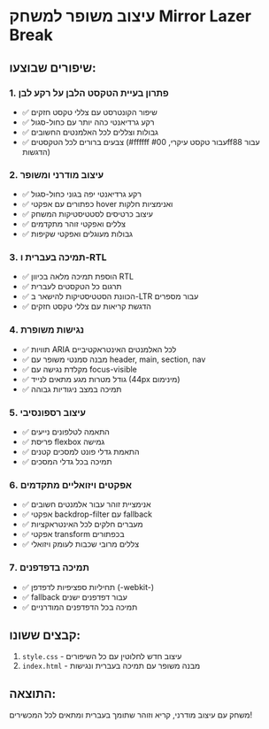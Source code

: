 # עיצוב משופר למשחק Mirror Lazer Break

## שיפורים שבוצעו:

### 1. פתרון בעיית הטקסט הלבן על רקע לבן
- ✅ שיפור הקונטרסט עם צללי טקסט חזקים
- ✅ רקע גרדיאנטי כהה יותר עם כחול-סגול
- ✅ גבולות וצללים לכל האלמנטים החשובים
- ✅ צבעים ברורים לכל הטקסטים (#ffffff עבור טקסט עיקרי, #00ff88 עבור הדגשות)

### 2. עיצוב מודרני ומשופר
- ✅ רקע גרדיאנטי יפה בגוני כחול-סגול
- ✅ כפתורים עם אפקטי hover ואנימציות חלקות
- ✅ עיצוב כרטיסים לסטטיסטיקות המשחק
- ✅ צללים ואפקטי זוהר מתקדמים
- ✅ גבולות מעוגלים ואפקטי שקיפות

### 3. תמיכה בעברית ו-RTL
- ✅ הוספת תמיכה מלאה בכיוון RTL
- ✅ תרגום כל הטקסטים לעברית
- ✅ הכוונת הסטטיסטיקות להישאר ב-LTR עבור מספרים
- ✅ הדגשת קריאות עם צללי טקסט חזקים

### 4. נגישות משופרת
- ✅ תוויות ARIA לכל האלמנטים האינטראקטיביים
- ✅ מבנה סמנטי משופר עם header, main, section, nav
- ✅ מקלדת נגישה עם focus-visible
- ✅ גודל מטרות מגע מתאים לנייד (44px מינימום)
- ✅ תמיכה במצב ניגודיות גבוהה

### 5. עיצוב רספונסיבי
- ✅ התאמה לטלפונים נייעים
- ✅ פריסת flexbox גמישה
- ✅ התאמת גדלי פונט למסכים קטנים
- ✅ תמיכה בכל גדלי המסכים

### 6. אפקטים ויזואליים מתקדמים
- ✅ אנימציית זוהר עבור אלמנטים חשובים
- ✅ אפקטי backdrop-filter עם fallback
- ✅ מעברים חלקים לכל האינטראקציות
- ✅ אפקטי transform בכפתורים
- ✅ צללים מרובי שכבות לעומק ויזואלי

### 7. תמיכה בדפדפנים
- ✅ תחיליות ספציפיות לדפדפן (-webkit-)
- ✅ fallback עבור דפדפנים ישנים
- ✅ תמיכה בכל הדפדפנים המודרניים

## קבצים ששונו:
1. `style.css` - עיצוב חדש לחלוטין עם כל השיפורים
2. `index.html` - מבנה משופר עם תמיכה בעברית ונגישות

## התוצאה:
משחק עם עיצוב מודרני, קריא וזוהר שתומך בעברית ומתאים לכל המכשירים!
